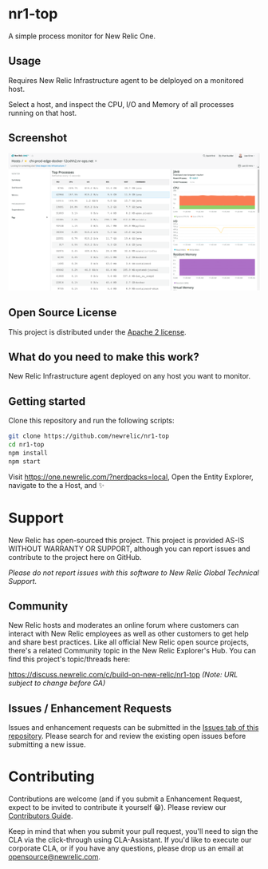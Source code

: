 # nr1-top
A simple process monitor for New Relic One. 

## Usage
Requires New Relic Infrastructure agent to be delployed on a monitored host.

Select a host, and inspect the CPU, I/O and Memory of all processes running
on that host.

## Screenshot
![Screenshot](./screenshots/main.png)

## Open Source License

This project is distributed under the [Apache 2 license](./LICENSE).

## What do you need to make this work?

New Relic Infrastructure agent deployed on any host you want to monitor.

## Getting started

Clone this repository and run the following scripts:

```bash
git clone https://github.com/newrelic/nr1-top
cd nr1-top
npm install
npm start
```

Visit https://one.newrelic.com/?nerdpacks=local, Open the Entity Explorer, 
navigate to the a Host, and :sparkles:

# Support

New Relic has open-sourced this project. This project is provided AS-IS WITHOUT WARRANTY OR SUPPORT, although you can report issues and contribute to the project here on GitHub.

_Please do not report issues with this software to New Relic Global Technical Support._

## Community

New Relic hosts and moderates an online forum where customers can interact with New Relic employees as well as other customers to get help and share best practices. Like all official New Relic open source projects, there's a related Community topic in the New Relic Explorer's Hub. You can find this project's topic/threads here:

https://discuss.newrelic.com/c/build-on-new-relic/nr1-top
*(Note: URL subject to change before GA)*

## Issues / Enhancement Requests

Issues and enhancement requests can be submitted in the [Issues tab of this repository](issues). Please search for and review the existing open issues before submitting a new issue.

# Contributing

Contributions are welcome (and if you submit a Enhancement Request, expect to be invited to contribute it yourself :grin:). Please review our [Contributors Guide](./CONTRIBUTING.md).

Keep in mind that when you submit your pull request, you'll need to sign the CLA via the click-through using CLA-Assistant. If you'd like to execute our corporate CLA, or if you have any questions, please drop us an email at opensource@newrelic.com.
